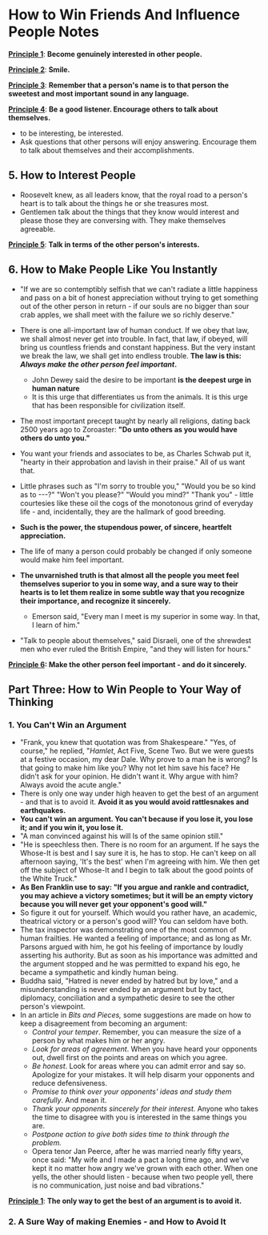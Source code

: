 # How to Win Friends And Influence People Notes

**<u>Principle 1</u>**: **Become genuinely interested in other people.**

**<u>Principle 2</u>**: **Smile.**

**<u>Principle 3</u>**: **Remember that a person's name is to that person the sweetest and most important sound in any language.**

**<u>Principle 4</u>**: **Be a good listener. Encourage others to talk about themselves.**

- to be interesting, be interested.
- Ask questions that other persons will enjoy answering. Encourage them to talk about themselves and their accomplishments.

## 5. How to Interest People

- Roosevelt knew, as all leaders know, that the royal road to a person's heart is to talk about the things he or she treasures most.
- Gentlemen talk about the things that they know would interest and please those they are conversing with. They make themselves agreeable.

<u>**Principle 5**</u>: **Talk in terms of the other person's interests.**



## 6. How to Make People Like You Instantly

- "If we are so contemptibly selfish that we can't radiate a little happiness and pass on a bit of honest appreciation without trying to get something out of the other person in return - if our souls are no bigger than sour crab apples, we shall meet with the failure we so richly deserve."

- There is one all-important law of human conduct. If we obey that law, we shall almost never get into trouble. In fact, that law, if obeyed, will bring us countless friends and constant happiness. But the very instant we break the law, we shall get into endless trouble. **The law is this: *Always make the other person feel important*.**
  - John Dewey said the desire to be important **is the deepest urge in human nature**
  - It is this urge that differentiates us from the animals. It is this urge that has been responsible for civilization itself.
- The most important precept taught by nearly all religions, dating back 2500 years ago to Zoroaster: **"Do unto others as you would have others do unto you."**
- You want your friends and associates to be, as Charles Schwab put it, "hearty in their approbation and lavish in their praise." All of us want that.
- Little phrases such as "I'm sorry to trouble you," "Would you be so kind as to ---?" "Won't you please?" "Would you mind?" "Thank you" - little courtesies like these oil the cogs of the monotonous grind of everyday life - and, incidentally, they are the hallmark of good breeding.
- **Such is the power, the stupendous power, of sincere, heartfelt appreciation.**
- The life of many a person could probably be changed if only someone would make him feel important.
- **The unvarnished truth is that almost all the people you meet feel themselves superior to you in some way, and a sure way to their hearts is to let them realize in some subtle way that you recognize their importance, and recognize it sincerely.**
  - Emerson said, "Every man I meet is my superior in some way. In that, I learn of him."
- "Talk to people about themselves," said Disraeli, one of the shrewdest men who ever ruled the British Empire, "and they will listen for hours."

**<u>Principle 6</u>: Make the other person feel important - and do it sincerely.**



## Part Three: How to Win People to Your Way of Thinking

### 1. You Can't Win an Argument

- "Frank, you knew that quotation was from Shakespeare." "Yes, of course," he replied, "*Hamlet*, Act Five, Scene Two. But we were guests at a festive occasion, my dear Dale. Why prove to a man he is wrong? Is that going to make him like you? Why not let him save his face? He didn't ask for your opinion. He didn't want it. Why argue with him? Always avoid the acute angle."
- There is only one way under high heaven to get the best of an argument - and that is to avoid it. **Avoid it as you would avoid rattlesnakes and earthquakes.**
- **You can't win an argument. You can't because if you lose it, you lose it; and if you win it, you lose it.**
- "A man convinced against his will Is of the same opinion still."
- "He is speechless then. There is no room for an argument. If he says the Whose-It is best and I say sure it is, he has to stop. He can't keep on all afternoon saying, 'It's the best' when I'm agreeing with him. We then get off the subject of Whose-It and I begin to talk about the good points of the White Truck."
- **As Ben Franklin use to say: "If you argue and rankle and contradict, you may achieve a victory sometimes; but it will be an empty victory because you will never get your opponent's good will."**
- So figure it out for yourself. Which would you rather have, an academic, theatrical victory or a person's good will? You can seldom have both.
- The tax inspector was demonstrating one of the most common of human frailties. He wanted a feeling of importance; and as long as Mr. Parsons argued with him, he got his feeling of importance by loudly asserting his authority. But as soon as his importance was admitted and the argument stopped and he was permitted to expand his ego, he became a sympathetic and kindly human being.
- Buddha said, "Hatred is never ended by hatred but by love," and a misunderstanding is never ended by an argument but by tact, diplomacy, conciliation and a sympathetic desire to see the other person's viewpoint.
- In an article in *Bits and Pieces,* some suggestions are made on how to keep a disagreement from becoming an argument:
  - *Control your temper*. Remember, you can measure the size of a person by what makes him or her angry.
  - *Look for areas of agreement*. When you have heard your opponents out, dwell first on the points and areas on which you agree.
  - *Be honest*. Look for areas where you can admit error and say so. Apologize for your mistakes. It will help disarm your opponents and reduce defensiveness.
  - *Promise to think over your opponents' ideas and study them carefully*. And mean it.
  - *Thank your opponents sincerely for their interest.* Anyone who takes the time to disagree with you is interested in the same things you are.
  - *Postpone action to give both sides time to think through the problem.*
  - Opera tenor Jan Peerce, after he was married nearly fifty years, once said: "My wife and I made a pact a long time ago, and we've kept it no matter how angry we've grown with each other. When one yells, the other should listen - because when two people yell, there is no communication, just noise and bad vibrations."

**<u>Principle 1</u>**: **The only way to get the best of an argument is to avoid it.**

### 2. A Sure Way of making Enemies - and How to Avoid It

